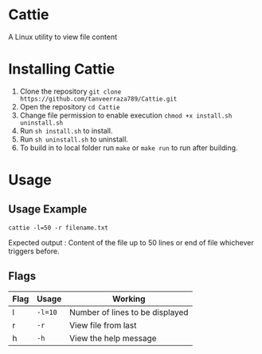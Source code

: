 
# Cattie
A Linux utility to view file content

# Installing Cattie

1. Clone the repository 
	`git clone https://github.com/tanveerraza789/Cattie.git`
2. Open the repository 
	`cd Cattie`
3. Change file permission to enable execution
	`chmod +x install.sh uninstall.sh`
4. Run `sh install.sh` to install.
5. Run `sh uninstall.sh` to uninstall.
6. To build in to local folder run `make` or `make run` to run after building.

# Usage

## Usage Example
	cattie -l=50 -r filename.txt
Expected output : Content of the file up to 50 lines or end of file whichever triggers before.
## Flags


|Flag |Usage  | Working|
--- | --- | ---
|l|`-l=10`|Number of lines to be displayed|
|r|`-r`	|View file from last|
|h|`-h`	|View the help message|
